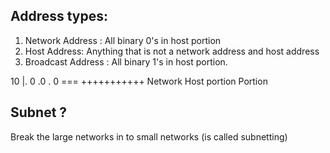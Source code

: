 ## Address types:
1. Network Address : All binary 0's in host portion
2. Host Address: Anything that is not a network address and host address
3. Broadcast Address : All binary 1's in host portion. 

10             |. 0 .0 . 0 
===            +++++++++++
Network           Host 
portion         Portion 

## Subnet ?  
Break the large networks in to small networks (is called subnetting)

